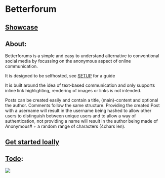 # Betterforum

## [Showcase](https://betterforum.vercel.app/)


## About:
Betterforums is a simple and easy to understand alternative to conventional social media by focussing on the anonymous aspect of online communication.

It is designed to be selfhosted, see [SETUP](https://github.com/xNaCly/betterforum/blob/master/SETUP.md) for a guide

It is built around the idea of text-based communication and only supports inline link highlighting, rendering of images or links is not intended.

Posts can be created easily and contain a title, (main)-content and optional the author. Comments follow the same structure. Providing the created Post with a username will result in the username being hashed to allow other users to distinguish between unique users and to allow a way of authentication, not providing a name will result in the author being made of Anonymous# + a random range of characters (4chars len).

## [Get started loally](https://github.com/xNaCly/betterforum/blob/master/SETUP.md)

## [Todo](https://github.com/xNaCly/betterforum/issues/1):
<img href="https://github.com/xNaCly/betterforum/issues/1" src="https://better-issues.herokuapp.com/render_issue?issue=https://github.com/xNaCly/betterforum/issues/1">
